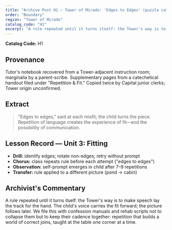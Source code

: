 ```yaml
---
title: "Archive Post H1 — Tower of Mirado: 'Edges to Edges' (puzzle catechism notes)"
order: "Boundary"
region: "Tower of Mirado"
catalog_code: "H1"
excerpt: "A rule repeated until it turns itself: the Tower's way is to make speech lay the track for the hand. The child's voice carries the fit forward; the picture follows later."
---
```


**Catalog Code:** H1

## Provenance

Tutor's notebook recovered from a Tower-adjacent instruction room; marginalia by a parent-scribe.
Supplementary pages from a catechetical handout filed under "Repetition & Fit." Copied twice
by Capital junior clerks; Tower origin unconfirmed.

## Extract

> "Edges to edges," said at each misfit; the child turns the piece. 
> Repetition of language creates the experience of fit—and the possibility of communication.

## Lesson Record — Unit 3: Fitting

- **Drill:** identify edges; rotate non-edges; retry without prompt
- **Chorus:** class repeats rule before each attempt ("edges to edges")
- **Observation:** self-prompt emerges in child after 7–9 repetitions
- **Transfer:** rule applied to a different picture (pond → cabin)

## Archivist's Commentary

A rule repeated until it turns itself: the Tower's way is to make speech lay the track for the hand.
The child's voice carries the fit forward; the picture follows later. We file this with confession
manuals and rehab scripts not to collapse them but to keep their cadence together: repetition that
builds a world of correct joins, taught at the table one corner at a time.